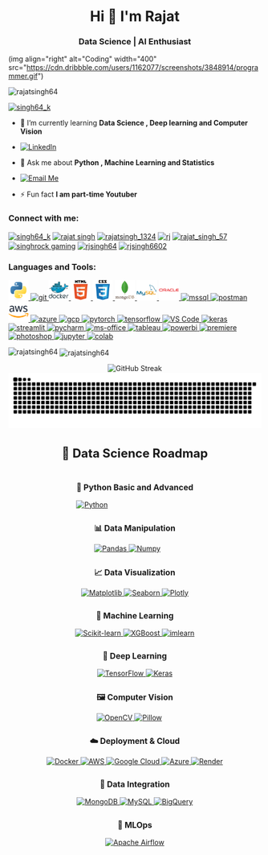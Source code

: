 <h1 align="center">Hi 👋 I'm Rajat</h1>
<h3 align="center">Data Science | AI Enthusiast</h3>


(img align="right" alt="Coding" width="400" src="https://cdn.dribbble.com/users/1162077/screenshots/3848914/programmer.gif")

<p align="left"> <img src="https://komarev.com/ghpvc/?username=rajatsingh64&label=Profile%20views&color=0e75b6&style=flat" alt="rajatsingh64" /> </p>

<p align="left"> <a href="https://twitter.com/singh64_k" target="blank"><img src="https://img.shields.io/twitter/follow/singh64_k?logo=twitter&style=for-the-badge" alt="singh64_k" /></a> </p>

- 🌱 I’m currently learning **Data Science , Deep learning and Computer Vision**

- [![LinkedIn](https://img.shields.io/badge/LinkedIn-Connect-0077B5?style=for-the-badge&logo=linkedin&logoColor=white)](https://www.linkedin.com/in/rajat-singh-292124240)

- 💬 Ask me about **Python , Machine Learning and Statistics**

- [![Email Me](https://img.shields.io/badge/Email-rajat.k.singh64@gmail.com-D14836?style=for-the-badge&logo=gmail&logoColor=white)](mailto:rajat.k.singh64@gmail.com)

- ⚡ Fun fact **I am part-time Youtuber**

<h3 align="left">Connect with me:</h3>
<p align="left">
<a href="https://twitter.com/singh64_k" target="blank"><img align="center" src="https://raw.githubusercontent.com/rahuldkjain/github-profile-readme-generator/master/src/images/icons/Social/twitter.svg" alt="singh64_k" height="30" width="40" /></a>
<a href="https://linkedin.com/in/rajat singh" target="blank"><img align="center" src="https://raw.githubusercontent.com/rahuldkjain/github-profile-readme-generator/master/src/images/icons/Social/linked-in-alt.svg" alt="rajat singh" height="30" width="40" /></a>
<a href="https://kaggle.com/rajatsingh_1324" target="blank"><img align="center" src="https://raw.githubusercontent.com/rahuldkjain/github-profile-readme-generator/master/src/images/icons/Social/kaggle.svg" alt="rajatsingh_1324" height="30" width="40" /></a>
<a href="https://fb.com/rj" target="blank"><img align="center" src="https://raw.githubusercontent.com/rahuldkjain/github-profile-readme-generator/master/src/images/icons/Social/facebook.svg" alt="rj" height="30" width="40" /></a>
<a href="https://instagram.com/rajat_singh_57" target="blank"><img align="center" src="https://raw.githubusercontent.com/rahuldkjain/github-profile-readme-generator/master/src/images/icons/Social/instagram.svg" alt="rajat_singh_57" height="30" width="40" /></a>
<a href="https://www.youtube.com/c/singhrock gaming" target="blank"><img align="center" src="https://raw.githubusercontent.com/rahuldkjain/github-profile-readme-generator/master/src/images/icons/Social/youtube.svg" alt="singhrock gaming" height="30" width="40" /></a>
<a href="https://www.leetcode.com/rjsingh64" target="blank"><img align="center" src="https://raw.githubusercontent.com/rahuldkjain/github-profile-readme-generator/master/src/images/icons/Social/leet-code.svg" alt="rjsingh64" height="30" width="40" /></a>
<a href="https://discord.gg/rjsingh6602" target="blank"><img align="center" src="https://raw.githubusercontent.com/rahuldkjain/github-profile-readme-generator/master/src/images/icons/Social/discord.svg" alt="rjsingh6602" height="30" width="40" /></a>
</p>

<h3 align="left">Languages and Tools:</h3>
<p align="left">
  <!-- Python -->
  <a href="https://www.python.org" target="_blank" rel="noreferrer">
    <img src="https://raw.githubusercontent.com/devicons/devicon/master/icons/python/python-original.svg" alt="python" width="40" height="40"/>
  </a> 
  <!-- Git -->
  <a href="https://www.git-scm.com/" target="_blank" rel="noreferrer">
    <img src="https://www.vectorlogo.zone/logos/git-scm/git-scm-icon.svg" alt="git" width="40" height="40"/>
  </a> 
  <!-- Docker -->
  <a href="https://www.docker.com/" target="_blank" rel="noreferrer">
    <img src="https://raw.githubusercontent.com/devicons/devicon/master/icons/docker/docker-original-wordmark.svg" alt="docker" width="40" height="40"/>
  </a>
  <!-- HTML -->
  <a href="https://www.w3.org/html/" target="_blank" rel="noreferrer">
    <img src="https://raw.githubusercontent.com/devicons/devicon/master/icons/html5/html5-original-wordmark.svg" alt="html5" width="40" height="40"/>
  </a>
  <!-- CSS -->
  <a href="https://www.w3schools.com/css/" target="_blank" rel="noreferrer">
    <img src="https://raw.githubusercontent.com/devicons/devicon/master/icons/css3/css3-original-wordmark.svg" alt="css3" width="40" height="40"/>
  </a> 
  <!-- MongoDB -->
  <a href="https://www.mongodb.com/" target="_blank" rel="noreferrer">
    <img src="https://raw.githubusercontent.com/devicons/devicon/master/icons/mongodb/mongodb-original-wordmark.svg" alt="mongodb" width="40" height="40"/>
  </a> 
  <!-- MySQL -->
  <a href="https://www.mysql.com/" target="_blank" rel="noreferrer">
    <img src="https://raw.githubusercontent.com/devicons/devicon/master/icons/mysql/mysql-original-wordmark.svg" alt="mysql" width="40" height="40"/>
  </a>
  <!-- Oracle -->
  <a href="https://www.oracle.com/" target="_blank" rel="noreferrer">
    <img src="https://raw.githubusercontent.com/devicons/devicon/master/icons/oracle/oracle-original.svg" alt="oracle" width="40" height="40"/>
  </a>
  <!-- SQL Server -->
  <a href="https://www.microsoft.com/en-us/sql-server" target="_blank" rel="noreferrer">
    <img src="https://www.svgrepo.com/show/303229/microsoft-sql-server-logo.svg" alt="mssql" width="40" height="40"/>
</a> 
 <!-- Postman -->
  <a href="https://postman.com" target="_blank" rel="noreferrer">
    <img src="https://www.vectorlogo.zone/logos/getpostman/getpostman-icon.svg" alt="postman" width="40" height="40"/>
  </a>
  <!-- AWS -->
  <a href="https://aws.amazon.com" target="_blank" rel="noreferrer">
    <img src="https://raw.githubusercontent.com/devicons/devicon/master/icons/amazonwebservices/amazonwebservices-original-wordmark.svg" alt="aws" width="40" height="40"/>
  </a>
  <!-- Azure -->
  <a href="https://azure.microsoft.com/en-in/" target="_blank" rel="noreferrer">
    <img src="https://www.vectorlogo.zone/logos/microsoft_azure/microsoft_azure-icon.svg" alt="azure" width="40" height="40"/>
  </a>
  <!-- GCP -->
  <a href="https://cloud.google.com" target="_blank" rel="noreferrer">
    <img src="https://www.vectorlogo.zone/logos/google_cloud/google_cloud-icon.svg" alt="gcp" width="40" height="40"/>
  </a>
  <!-- PyTorch -->
  <a href="https://pytorch.org/" target="_blank" rel="noreferrer">
    <img src="https://www.vectorlogo.zone/logos/pytorch/pytorch-icon.svg" alt="pytorch" width="40" height="40"/>
  </a> 
 <!-- TensorFlow -->
  <a href="https://www.tensorflow.org" target="_blank" rel="noreferrer">
    <img src="https://www.vectorlogo.zone/logos/tensorflow/tensorflow-icon.svg" alt="tensorflow" width="40" height="40"/>
  </a> 
<!-- Visual Studio Code -->
<a href="https://code.visualstudio.com" target="_blank" rel="noreferrer">
  <img src="https://www.vectorlogo.zone/logos/visualstudio_code/visualstudio_code-icon.svg" alt="VS Code" width="40" height="40"/>
</a>
<!-- Keras -->
<a href="https://keras.io" target="_blank" rel="noreferrer">
  <img src="https://encrypted-tbn0.gstatic.com/images?q=tbn:ANd9GcSn3G7aNWlBFrxvcqPJlFkdUqQ3mSxFokba9g&s" alt="keras" width="40" height="40"/>
</a>
<!-- Streamlit -->
<a href="https://streamlit.io" target="_blank" rel="noreferrer">
  <img src="https://icon.icepanel.io/Technology/svg/Streamlit.svg" alt="streamlit" width="40" height="40"/>
</a>
<!-- PyCharm -->
<a href="https://www.jetbrains.com/pycharm/" target="_blank" rel="noreferrer">
  <img src="https://e7.pngegg.com/pngimages/211/917/png-clipart-pycharm-integrated-development-environment-jetbrains-intellij-idea-python-others-miscellaneous-angle.png" alt="pycharm" width="40" height="40"/>
</a>
<!-- MS Office -->
<a href="https://www.microsoft.com/en-us/microsoft-365" target="_blank" rel="noreferrer">
  <img src="https://i.pinimg.com/736x/93/6d/6a/936d6adc03927c1e2b386060e222c918.jpg" alt="ms-office" width="40" height="40"/>
</a>
<!-- Tableau -->
<a href="https://www.tableau.com/" target="_blank" rel="noreferrer">
  <img src="https://miro.medium.com/v2/resize:fit:1400/0*UcvDXUMq8onpVRZO.png" alt="tableau" width="40" height="40"/>
</a>
<!-- Power BI -->
<a href="https://powerbi.microsoft.com/" target="_blank" rel="noreferrer">
  <img src="https://cdn.prod.website-files.com/625447c67b621ab49bb7e3e5/6511e68a7e4c9e3b113990da_6442b779e4e03d774e078fa6_power-bi-icon-logo-E1B451ED39-seeklogo.com.png" alt="powerbi" width="40" height="40"/>
</a>
<!-- Adobe Premiere Pro -->
<a href="https://www.adobe.com/products/premiere.html" target="_blank" rel="noreferrer">
  <img src="https://w7.pngwing.com/pngs/616/284/png-transparent-adobe-premiere-pro-macos-bigsur-icon-thumbnail.png" alt="premiere" width="40" height="40"/>
</a>
<!-- Adobe Photoshop -->
<a href="https://www.adobe.com/products/photoshop.html" target="_blank" rel="noreferrer">
  <img src="https://upload.wikimedia.org/wikipedia/commons/thumb/a/af/Adobe_Photoshop_CC_icon.svg/640px-Adobe_Photoshop_CC_icon.svg.png" alt="photoshop" width="40" height="40"/>
</a>
<!-- Jupyter Notebook -->
<a href="https://jupyter.org/" target="_blank" rel="noreferrer">
  <img src="https://www.vectorlogo.zone/logos/jupyter/jupyter-icon.svg" alt="jupyter" width="40" height="40"/>
</a>
<!-- Google Colab -->
<a href="https://colab.research.google.com/" target="_blank" rel="noreferrer">
  <img src="https://colab.research.google.com/img/colab_favicon_256px.png" alt="colab" width="40" height="40"/>
</a>
</p>

<p><img align="left" src="https://github-readme-stats.vercel.app/api/top-langs?username=rajatsingh64&show_icons=true&locale=en&layout=compact" alt="rajatsingh64" /></p>

<p>&nbsp;<img align="center" src="https://github-readme-stats.vercel.app/api?username=rajatsingh64&show_icons=true&locale=en" alt="rajatsingh64" /></p>

<div align="center">
  <img src="https://streak-stats.demolab.com/?user=rajatsingh64" alt="GitHub Streak" />
</div>

<div align="center">
    <img src="https://github.com/Rajatsingh64/Rajatsingh64/blob/output/github-snake.svg" alt="GitHub Snake Animation">
</div>
<h2 style="text-align: center; font-size: 24px;">🚀 Data Science Roadmap</h2>

<div style="display: flex; flex-direction: column; align-items: center; gap: 5px;">

  <!-- Python Basics and Advance-->
  <div>
    <h3 style="font-size: 16px; text-align: center;">🐍 Python Basic and Advanced </h3>
    <a href="https://www.python.org">
      <img src="https://img.shields.io/badge/Python-blue?style=flat&logo=python&logoColor=white" alt="Python" style="height: 30px; width: 120px;">
    </a>
  </div>
  
  <!-- Data Manipulation -->
  <div>
    <h3 style="font-size: 16px; text-align: center;">📊 Data Manipulation</h3>
    <a href="https://pandas.pydata.org">
      <img src="https://img.shields.io/badge/Pandas-green?style=flat&logo=pandas&logoColor=white" alt="Pandas" style="height: 30px; width: 120px;">
    </a>
    <a href="https://numpy.org">
      <img src="https://img.shields.io/badge/Numpy-lightgreen?style=flat&logo=numpy&logoColor=white" alt="Numpy" style="height: 30px; width: 120px;">
    </a>
  </div>

  <!-- Data Visualization -->
  <div>
    <h3 style="font-size: 16px; text-align: center;">📈 Data Visualization</h3>
    <a href="https://matplotlib.org">
      <img src="https://img.shields.io/badge/Matplotlib-blue?style=flat&logo=matplotlib&logoColor=white" alt="Matplotlib" style="height: 30px; width: 120px;">
    </a>
    <a href="https://seaborn.pydata.org">
      <img src="https://img.shields.io/badge/Seaborn-darkblue?style=flat&logo=seaborn&logoColor=white" alt="Seaborn" style="height: 30px; width: 120px;">
    </a>
    <a href="https://plotly.com">
      <img src="https://img.shields.io/badge/Plotly-blue?style=flat&logo=plotly&logoColor=white" alt="Plotly" style="height: 30px; width: 120px;">
    </a>
  </div>

  <!-- Machine Learning -->
  <div>
    <h3 style="font-size: 16px; text-align: center;">🧠 Machine Learning</h3>
    <a href="https://scikit-learn.org">
      <img src="https://img.shields.io/badge/Scikit--learn-yellow?style=flat&logo=scikit-learn&logoColor=white" alt="Scikit-learn" style="height: 30px; width: 120px;">
    </a>
    <a href="https://xgboost.ai">
      <img src="https://img.shields.io/badge/XGBoost-red?style=flat&logo=xgboost&logoColor=white" alt="XGBoost" style="height: 30px; width: 120px;">
    </a>
    <a href="https://imbalanced-learn.org">
      <img src="https://img.shields.io/badge/imblearn-blue?style=flat&logo=python&logoColor=white" alt="imlearn" style="height: 30px; width: 120px;">
    </a>
  </div>

  <!-- Deep Learning -->
  <div>
    <h3 style="font-size: 16px; text-align: center;">🤖 Deep Learning</h3>
    <a href="https://www.tensorflow.org">
      <img src="https://img.shields.io/badge/TensorFlow-orange?style=flat&logo=tensorflow&logoColor=white" alt="TensorFlow" style="height: 30px; width: 120px;">
    </a>
    <a href="https://keras.io">
      <img src="https://img.shields.io/badge/Keras-darkorange?style=flat&logo=keras&logoColor=white" alt="Keras" style="height: 30px; width: 120px;">
    </a>
  </div>

  <!-- Computer Vision -->
  <div>
    <h3 style="font-size: 16px; text-align: center;">🖼️ Computer Vision</h3>
    <a href="https://opencv.org">
      <img src="https://img.shields.io/badge/OpenCV-purple?style=flat&logo=opencv&logoColor=white" alt="OpenCV" style="height: 30px; width: 120px;">
    </a>
    <a href="https://python-pillow.org">
      <img src="https://img.shields.io/badge/Pillow-purple?style=flat&logo=pillow&logoColor=white" alt="Pillow" style="height: 30px; width: 120px;">
    </a>
  </div>

  <!-- Cloud & Deployment -->
  <div>
    <h3 style="font-size: 16px; text-align: center;">☁️ Deployment & Cloud</h3>
    <a href="https://www.docker.com">
      <img src="https://img.shields.io/badge/Docker-blue?style=flat&logo=docker&logoColor=white" alt="Docker" style="height: 30px; width: 120px;">
    </a>
    <a href="https://aws.amazon.com">
      <img src="https://img.shields.io/badge/AWS-darkblue?style=flat&logo=aws&logoColor=white" alt="AWS" style="height: 30px; width: 120px;">
    </a>
    <a href="https://cloud.google.com">
      <img src="https://img.shields.io/badge/Google_Cloud-lightblue?style=flat&logo=googlecloud&logoColor=white" alt="Google Cloud" style="height: 30px; width: 120px;">
    </a>
    <a href="https://azure.microsoft.com">
      <img src="https://img.shields.io/badge/Azure-darkblue?style=flat&logo=azure&logoColor=white" alt="Azure" style="height: 30px; width: 120px;">
    </a>
    <a href="https://render.com">
      <img src="https://img.shields.io/badge/Render-lightgray?style=flat&logo=render&logoColor=white" alt="Render" style="height: 30px; width: 120px;">
    </a>
  </div>

  <!-- Data Integration -->
  <div>
    <h3 style="font-size: 16px; text-align: center;">🔗 Data Integration</h3>
    <a href="https://www.mongodb.com">
      <img src="https://img.shields.io/badge/MongoDB-green?style=flat&logo=mongodb&logoColor=white" alt="MongoDB" style="height: 30px; width: 120px;">
    </a>
    <a href="https://www.mysql.com">
      <img src="https://img.shields.io/badge/MySQL-lightblue?style=flat&logo=mysql&logoColor=white" alt="MySQL" style="height: 30px; width: 120px;">
    </a>
    <a href="https://cloud.google.com/bigquery">
      <img src="https://img.shields.io/badge/BigQuery-darkblue?style=flat&logo=googlebigquery&logoColor=white" alt="BigQuery" style="height: 30px; width: 120px;">
    </a>
  </div>

  <!-- MLOps -->
  <div>
    <h3 style="font-size: 16px; text-align: center;">🔄 MLOps</h3>
    <a href="https://airflow.apache.org">
      <img src="https://img.shields.io/badge/Apache--Airflow-lightblue?style=flat&logo=apache-airflow&logoColor=white" alt="Apache Airflow" style="height: 30px; width: 120px;">
    </a>
  </div>
</div>




                                                                                                                   
                                                                                                                   
